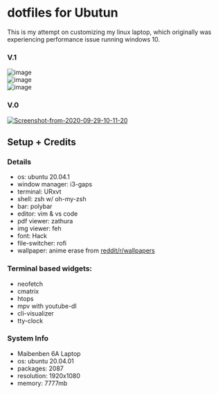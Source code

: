# dotfiles for Ubutun
This is my attempt on customizing my linux laptop, which originally was experiencing performance issue running windows 10.

### V.1
<img src="https://i.ibb.co/2yfxdRZ/Screenshot-from-2020-09-29-17-10-17.png" alt="image" border="0"><br>
<img src="https://i.ibb.co/ZMXS20j/image.png" alt="image" border="0"><br>
<img src="https://i.ibb.co/FgDgB6G/Screenshot-from-2020-09-29-17-14-30.png" alt="image" border="0"><br>

### V.0
<a href="https://ibb.co/mHXnZS4"><img src="https://i.ibb.co/y8YzvVq/Screenshot-from-2020-09-29-10-11-20.png" alt="Screenshot-from-2020-09-29-10-11-20" border="0"></a> <br>

## Setup + Credits
### Details
- os: ubuntu 20.04.1
- window manager: i3-gaps
- terminal: URxvt
- shell: zsh w/ oh-my-zsh
- bar: polybar
- editor: vim & vs code
- pdf viewer: zathura
- img viewer: feh
- font: Hack
- file-switcher: rofi
- wallpaper: anime erase from <a href="https://www.reddit.com/r/wallpapers/comments/iz4ry2/this_is_my_personal_favorite_background_for/">reddit/r/wallpapers</a>

### Terminal based widgets:
- neofetch
- cmatrix
- htops
- mpv with youtube-dl
- cli-visualizer
- tty-clock

### System Info
- Maibenben 6A Laptop
- os: ubuntu 20.04.01
- packages: 2087
- resolution: 1920x1080
- memory: 7777mb

